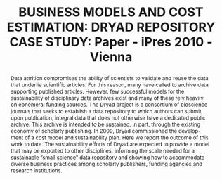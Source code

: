 ---
abstract: 'Data attrition compromises the ability of scientists to validate and reuse
  the data that underlie scientific articles. For this reason, many have called to
  archive data supporting published articles. However, few successful models for the
  sustainability of disciplinary data archives exist and many of these rely heavily
  on ephemeral funding sources.

  The Dryad project is a consortium of bioscience journals that seeks to establish
  a data repository to which authors can submit, upon publication, integral data that
  does not otherwise have a dedicated public archive. This archive is intended to
  be sustained, in part, through the existing economy of scholarly publishing. In
  2009, Dryad commissioned the develop-ment of a cost model and sustainability plan.
  Here we report the outcome of this work to date.

  The sustainability efforts of Dryad are expected to provide a model that may be
  exported to other disciplines, informing the scale needed for a sustainable “small
  science” data repository and showing how to accommodate diverse business practices
  among scholarly publishers, funding agencies and research institutions.'
creators:
- Beagrie, Neil
- Vision, Todd
- Eakin-Richards, Lorraine
date: null
document_url: https://services.phaidra.univie.ac.at/api/object/o:185233/download
grand_parent: iPRES
institutions: []
keywords: []
landing_page_url: https://phaidra.univie.ac.at/o:185233
language: eng
layout: publication
license: GPLv3
notes_url: null
parent: iPRES 2010
presentation_url: null
size: 171230
source_name: iPRES
title: 'BUSINESS MODELS AND COST ESTIMATION:  DRYAD REPOSITORY CASE STUDY: Paper -
  iPres 2010 - Vienna '
type: paper
year: 2010
---